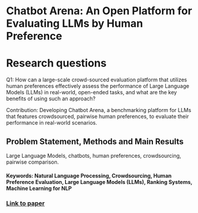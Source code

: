 # Chatbot Arena: An Open Platform for Evaluating LLMs by Human Preference

# Research questions
Q1: How can a large-scale crowd-sourced evaluation platform that utilizes human preferences effectively assess the performance of Large Language Models (LLMs) in real-world, open-ended tasks, and what are the key benefits of using such an approach? 

Contribution: Developing Chatbot Arena, a benchmarking platform for LLMs that features crowdsourced, pairwise human preferences, to evaluate their performance in real-world scenarios.

## Problem Statement, Methods and Main Results
 Large Language Models, chatbots, human preferences, crowdsourcing, pairwise comparison.

#### Keywords: Natural Language Processing, Crowdsourcing, Human Preference Evaluation, Large Language Models (LLMs), Ranking Systems, Machine Learning for NLP


### [Link to paper](https://arxiv.org/abs/2403.04132v1)
        